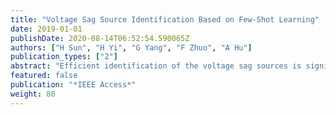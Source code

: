 ```yaml
---
title: "Voltage Sag Source Identification Based on Few-Shot Learning"
date: 2019-01-01
publishDate: 2020-08-14T06:52:54.590065Z
authors: ["H Sun", "H Yi", "G Yang", "F Zhuo", "A Hu"]
publication_types: ["2"]
abstract: "Efficient identification of the voltage sag sources is significant in the power quality studies. This paper presents a novel method for voltage sag source identification which performs automatic feature extraction and shows a superior performance regardless of the insufficient amount of training samples. In the proposed strategy, the input data are preprocessed and fetched into the feature extractor, which is designed based on the convolutional neural network. Then the weighted k-nearest neighbor classifier generates the identification results. In the training period, the few-shot learning technique is harnessed, and the siamese network is constructed such that the proposed model learns efficiently even with a small number of samples. The proposed scheme is implemented in Python and PyTorch framework. Case studies and comparisons with other methods are carried out on 700 samples of voltage sag events in Jiangsu Province, China. Experimental results show the superiority of the proposed method over other identification methods in the tested cases."
featured: false
publication: "*IEEE Access*"
weight: 80
---
```


